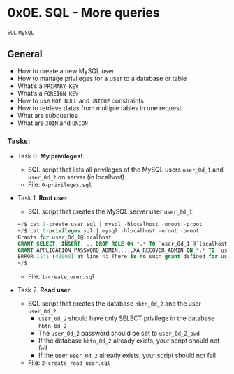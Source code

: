 # 0x0E. SQL - More queries
`SQL` `MySQL`

## General
* How to create a new MySQL user
* How to manage privileges for a user to a database or table
* What’s a `PRIMARY KEY`
* What’s a `FOREIGN KEY`
* How to use `NOT NULL` and `UNIQUE` constraints
* How to retrieve datas from multiple tables in one request
* What are subqueries
* What are `JOIN` and `UNION`

### Tasks:
+ Task 0. **My privileges!**
  * SQL script that lists all privileges of the MySQL users `user_0d_1` and `user_0d_2` on server (in localhost).
  * File: `0-privileges.sql`

+ Task 1. **Root user**
  * SQL script that creates the MySQL server user `user_0d_1`.
  ```sql
  ~/$ cat 1-create_user.sql | mysql -hlocalhost -uroot -proot
  ~/$ cat 0-privileges.sql | mysql -hlocalhost -uroot -proot
  Grants for user_0d_1@localhost
  GRANT SELECT, INSERT..., DROP ROLE ON *.* TO `user_0d_1`@`localhost`
  GRANT APPLICATION_PASSWORD_ADMIN,...,XA_RECOVER_ADMIN ON *.* TO `user_0d_1`@`localhost`
  ERROR 1141 (42000) at line 4: There is no such grant defined for user 'user_0d_2' on host 'localhost'
  ~/$ 
  ```
  * File: `1-create_user.sql`

+ Task 2. **Read user**
  * SQL script that creates the database `hbtn_0d_2` and the user `user_0d_2`.
    * `user_0d_2` should have only SELECT privilege in the database `hbtn_0d_2`
    * The `user_0d_2` password should be set to `user_0d_2_pwd`
    * If the database `hbtn_0d_2` already exists, your script should not fail
    * If the user `user_0d_2` already exists, your script should not fail
  * File: `2-create_read_user.sql`

